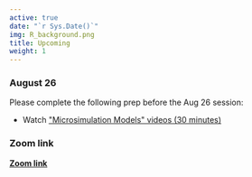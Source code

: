 ```yaml
---
active: true
date: "`r Sys.Date()`"
img: R_background.png
title: Upcoming
weight: 1
---
```


### August 26

Please complete the following prep before the Aug 26 session:

- Watch ["Microsimulation Models" videos (30 minutes)](https://cea-and-modeling-using-r-workshop.netlify.app/days/day4/microsim_videos/)

### Zoom link

[**Zoom link**](https://umn.zoom.us/j/99828978314?pwd=VjBSeXRYSzZtSG4xUHF6djdYSjhJQT09)




